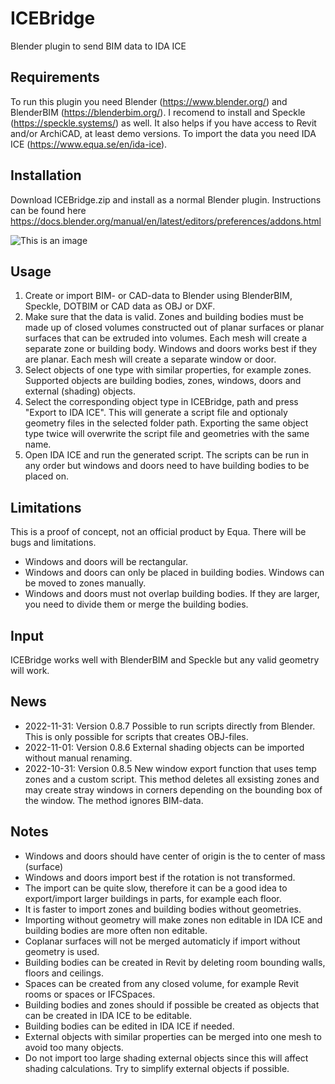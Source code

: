 # ICEBridge

Blender plugin to send BIM data to IDA ICE

## Requirements
To run this plugin you need Blender (https://www.blender.org/) and BlenderBIM (https://blenderbim.org/). I recomend to install and Speckle (https://speckle.systems/) as well. It also helps if you have access to Revit and/or ArchiCAD, at least demo versions. To import the data you need IDA ICE (https://www.equa.se/en/ida-ice).

## Installation
Download ICEBridge.zip and install as a normal Blender plugin. Instructions can be found here https://docs.blender.org/manual/en/latest/editors/preferences/addons.html

![This is an image](https://github.com/maxtillberg/ICEBridge/blob/main/ICEBridge.png)

## Usage

1. Create or import BIM- or CAD-data to Blender using BlenderBIM, Speckle, DOTBIM or CAD data as OBJ or DXF. 
2. Make sure that the data is valid. Zones and building bodies must be made up of closed volumes constructed out of planar surfaces or planar surfaces that can be extruded into volumes. Each mesh will create a separate zone or building body. Windows and doors works best if they are planar. Each mesh will create a separate window or door.
3. Select objects of one type with similar properties, for example zones. Supported objects are building bodies, zones, windows, doors and external (shading) objects.
4. Select the corresponding object type in ICEBridge, path and press "Export to IDA ICE". This will generate a script file and optionaly geometry files in the selected folder path. Exporting the same object type twice will overwrite the script file and geometries with the same name.
5. Open IDA ICE and run the generated script. The scripts can be run in any order but windows and doors need to have building bodies to be placed on.

## Limitations

This is a proof of concept, not an official product by Equa. There will be bugs and limitations.
- Windows and doors will be rectangular.
- Windows and doors can only be placed in building bodies. Windows can be moved to zones manually.
- Windows and doors must not overlap building bodies. If they are larger, you need to divide them or merge the building bodies.

## Input

ICEBridge works well with BlenderBIM and Speckle but any valid geometry will work.

## News

- 2022-11-31: Version 0.8.7 Possible to run scripts directly from Blender. This is only possible for scripts that creates OBJ-files.
- 2022-11-01: Version 0.8.6 External shading objects can be imported without manual renaming.
- 2022-10-31: Version 0.8.5 New window export function that uses temp zones and a custom script. This method deletes all exsisting zones and may create stray windows in corners depending on the bounding box of the window. The method ignores BIM-data.


## Notes

- Windows and doors should have center of origin is the to center of mass (surface)
- Windows and doors import best if the rotation is not transformed.
- The import can be quite slow, therefore it can be a good idea to export/import larger buildings in parts, for example each floor.
- It is faster to import zones and building bodies without geometries.
- Importing without geometry will make zones non editable in IDA ICE and building bodies are more often non editable.
- Coplanar surfaces will not be merged automaticly if import without geometry is used.
- Building bodies can be created in Revit by deleting room bounding walls, floors and ceilings.
- Spaces can be created from any closed volume, for example Revit rooms or spaces or IFCSpaces.
- Building bodies and zones should if possible be created as objects that can be created in IDA ICE to be editable.
- Building bodies can be edited in IDA ICE if needed.
- External objects with similar properties can be merged into one mesh to avoid too many objects.
- Do not import too large shading external objects since this will affect shading calculations. Try to simplify external objects if possible.


